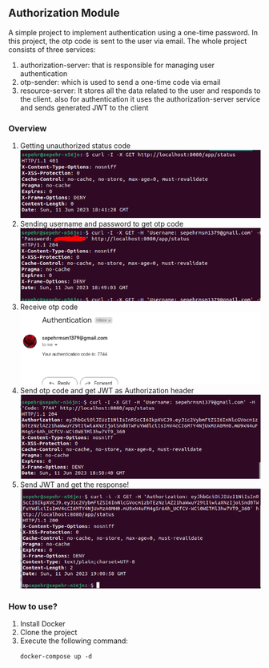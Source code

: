 ## Authorization Module
A simple project to implement authentication using a one-time password. In this project, the otp code is sent to the user
via email. The whole project consists of three services:

1. authorization-server: that is responsible for managing user authentication
2. otp-sender: which is used to send a one-time code via email
3. resource-server: It stores all the data related to the user and responds to the client. also for authentication it uses the authorization-server service and sends generated JWT to the client

### Overview
1. Getting unauthorized status code
    ![](./etc/1.png)
2. Sending username and password to get otp code
    ![](./etc/2.png)
3. Receive otp code
    ![](./etc/3.png)
4. Send otp code and get JWT as Authorization header
    ![](./etc/4.png)
5. Send JWT and get the response!
    ![](./etc/5.png)

### How to use?

1. Install Docker
2. Clone the project
3. Execute the following command:
   ```
   docker-compose up -d
   ```
